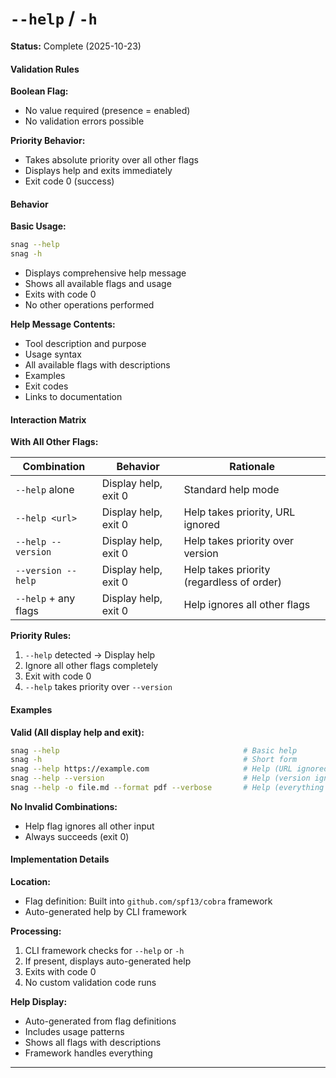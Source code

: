 # `--help` / `-h`

**Status:** Complete (2025-10-23)

#### Validation Rules

**Boolean Flag:**

- No value required (presence = enabled)
- No validation errors possible

**Priority Behavior:**

- Takes absolute priority over all other flags
- Displays help and exits immediately
- Exit code 0 (success)

#### Behavior

**Basic Usage:**

```bash
snag --help
snag -h
```

- Displays comprehensive help message
- Shows all available flags and usage
- Exits with code 0
- No other operations performed

**Help Message Contents:**

- Tool description and purpose
- Usage syntax
- All available flags with descriptions
- Examples
- Exit codes
- Links to documentation

#### Interaction Matrix

**With All Other Flags:**

| Combination          | Behavior             | Rationale                                 |
| -------------------- | -------------------- | ----------------------------------------- |
| `--help` alone       | Display help, exit 0 | Standard help mode                        |
| `--help <url>`       | Display help, exit 0 | Help takes priority, URL ignored          |
| `--help --version`   | Display help, exit 0 | Help takes priority over version          |
| `--version --help`   | Display help, exit 0 | Help takes priority (regardless of order) |
| `--help` + any flags | Display help, exit 0 | Help ignores all other flags              |

**Priority Rules:**

1. `--help` detected → Display help
2. Ignore all other flags completely
3. Exit with code 0
4. `--help` takes priority over `--version`

#### Examples

**Valid (All display help and exit):**

```bash
snag --help                                         # Basic help
snag -h                                             # Short form
snag --help https://example.com                     # Help (URL ignored)
snag --help --version                               # Help (version ignored)
snag --help -o file.md --format pdf --verbose       # Help (everything ignored)
```

**No Invalid Combinations:**

- Help flag ignores all other input
- Always succeeds (exit 0)

#### Implementation Details

**Location:**

- Flag definition: Built into `github.com/spf13/cobra` framework
- Auto-generated help by CLI framework

**Processing:**

1. CLI framework checks for `--help` or `-h`
2. If present, displays auto-generated help
3. Exits with code 0
4. No custom validation code runs

**Help Display:**

- Auto-generated from flag definitions
- Includes usage patterns
- Shows all flags with descriptions
- Framework handles everything

---
